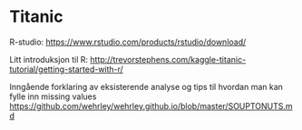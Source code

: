 # Titanic

R-studio: https://www.rstudio.com/products/rstudio/download/



Litt introduksjon til R:
http://trevorstephens.com/kaggle-titanic-tutorial/getting-started-with-r/
 
 
Inngående forklaring av eksisterende analyse og tips til hvordan man kan fylle inn missing values
https://github.com/wehrley/wehrley.github.io/blob/master/SOUPTONUTS.md
 
